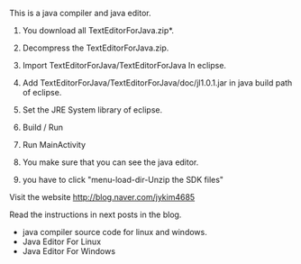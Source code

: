 This is a java compiler and java editor.

1. You download all TextEditorForJava.zip*.

2. Decompress the TextEditorForJava.zip.

3. Import TextEditorForJava/TextEditorForJava In eclipse.

4. Add TextEditorForJava/TextEditorForJava/doc/jl1.0.1.jar in java build path of eclipse.

5. Set the JRE System library of eclipse.

6. Build / Run

7. Run MainActivity

8. You make sure that you can see the java editor.

9. you have to click "menu-load-dir-Unzip the SDK files"



Visit the website http://blog.naver.com/jykim4685

Read the instructions in next posts in the blog.
- java compiler source code for linux and windows.
- Java Editor For Linux
- Java Editor For Windows

